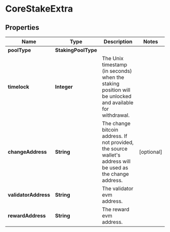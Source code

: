 

# CoreStakeExtra


## Properties

| Name | Type | Description | Notes |
|------------ | ------------- | ------------- | -------------|
|**poolType** | **StakingPoolType** |  |  |
|**timelock** | **Integer** | The Unix timestamp (in seconds) when the staking position will be unlocked and available for withdrawal. |  |
|**changeAddress** | **String** | The change bitcoin address. If not provided, the source wallet&#39;s address will be used as the change address. |  [optional] |
|**validatorAddress** | **String** | The validator evm address. |  |
|**rewardAddress** | **String** | The reward evm address. |  |



